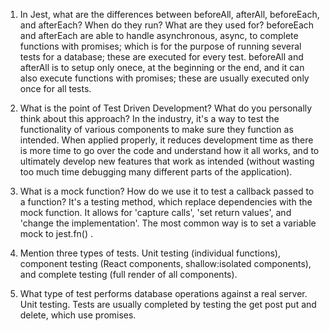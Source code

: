 <!-- Answers to the Short Answer Essay Questions go here -->


1. In Jest, what are the differences between beforeAll, afterAll, beforeEach, and afterEach? When do they run? What are they used for?
beforeEach and afterEach are able to handle asynchronous, async, to complete functions with promises; which is for the purpose of running several tests for a database; these are executed for every test. beforeAll and afterAll is to setup only onece, at the beginning or the end, and it can also execute functions with promises; these are usually executed only once for all tests.
1. What is the point of Test Driven Development? What do you personally think about this approach?
In the industry, it's a way to test the functionality of various components to make sure they function as intended. When applied properly, it reduces development time as there is more time to go over the code and understand how it all works, and to ultimately develop new features that work as intended (without wasting too much time debugging many different parts of the application).

1. What is a mock function? How do we use it to test a callback passed to a function?
It's a testing method, which replace dependencies with the mock function. It allows for 'capture calls', 'set return values', and 'change the implementation'. The most common way is to set a variable mock to jest.fn() . 
1. Mention three types of tests.
Unit testing (individual functions), component testing (React components, shallow:isolated components), and complete testing (full render of all components).
1. What type of test performs database operations against a real server.
Unit testing. Tests are usually completed by testing the get post put and delete, which use promises.
